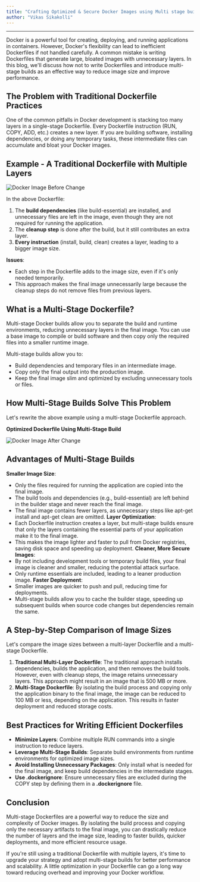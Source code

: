 ```yaml
---
title: "Crafting Optimized & Secure Docker Images using Multi stage builds"
author: "Vikas Sikakolli"
---
```

---

Docker is a powerful tool for creating, deploying, and running applications in containers. However, Docker's flexibility can lead to inefficient Dockerfiles if not handled carefully. A common mistake is writing Dockerfiles that generate large, bloated images with unnecessary layers. In this blog, we'll discuss how not to write Dockerfiles and introduce multi-stage builds as an effective way to reduce image size and improve performance.

<!-- truncate -->

## The Problem with Traditional Dockerfile Practices

One of the common pitfalls in Docker development is stacking too many layers in a single-stage Dockerfile. Every Dockerfile instruction (RUN, COPY, ADD, etc.) creates a new layer. If you are building software, installing dependencies, or doing any temporary tasks, these intermediate files can accumulate and bloat your Docker images.

## Example - A Traditional Dockerfile with Multiple Layers

![Docker Image Before Change](/learn/assets/docker-image-before.png)

In the above Dockerfile:
1. The **build dependencies** (like build-essential) are installed, and unnecessary files are left in the image, even though they are not required for running the application.
2. The **cleanup step** is done after the build, but it still contributes an extra layer.
3. **Every instruction** (install, build, clean) creates a layer, leading to a bigger image size.

**Issues**:

- Each step in the Dockerfile adds to the image size, even if it's only needed temporarily.
- This approach makes the final image unnecessarily large because the cleanup steps do not remove files from previous layers.

## What is a Multi-Stage Dockerfile?

Multi-stage Docker builds allow you to separate the build and runtime environments, reducing unnecessary layers in the final image. You can use a base image to compile or build software and then copy only the required files into a smaller runtime image.

Multi-stage builds allow you to:

- Build dependencies and temporary files in an intermediate image.
- Copy only the final output into the production image.
- Keep the final image slim and optimized by excluding unnecessary tools or files.

## How Multi-Stage Builds Solve This Problem

Let's rewrite the above example using a multi-stage Dockerfile approach.

**Optimized Dockerfile Using Multi-Stage Build**

![Docker Image After Change](/learn/assets/docker-image-after.png)

## Advantages of Multi-Stage Builds

**Smaller Image Size**:
- Only the files required for running the application are copied into the final image.
- The build tools and dependencies (e.g., build-essential) are left behind in the builder stage and never reach the final image.
- The final image contains fewer layers, as unnecessary steps like apt-get install and apt-get clean are omitted.
**Layer Optimization**:
- Each Dockerfile instruction creates a layer, but multi-stage builds ensure that only the layers containing the essential parts of your application make it to the final image.
- This makes the image lighter and faster to pull from Docker registries, saving disk space and speeding up deployment.
**Cleaner, More Secure Images**:
- By not including development tools or temporary build files, your final image is cleaner and smaller, reducing the potential attack surface.
- Only runtime essentials are included, leading to a leaner production image.
**Faster Deployment**:
- Smaller images are quicker to push and pull, reducing time for deployments.
- Multi-stage builds allow you to cache the builder stage, speeding up subsequent builds when source code changes but dependencies remain the same.

## A Step-by-Step Comparison of Image Sizes

Let's compare the image sizes between a multi-layer Dockerfile and a multi-stage Dockerfile.

1. **Traditional Multi-Layer Dockerfile**: The traditional approach installs dependencies, builds the application, and then removes the build tools. However, even with cleanup steps, the image retains unnecessary layers. This approach might result in an image that is 500 MB or more.
2. **Multi-Stage Dockerfile**: By isolating the build process and copying only the application binary to the final image, the image can be reduced to 100 MB or less, depending on the application. This results in faster deployment and reduced storage costs.

## Best Practices for Writing Efficient Dockerfiles

- **Minimize Layers**: Combine multiple RUN commands into a single instruction to reduce layers.
- **Leverage Multi-Stage Builds**: Separate build environments from runtime environments for optimized image sizes.
- **Avoid Installing Unnecessary Packages**: Only install what is needed for the final image, and keep build dependencies in the intermediate stages.
- **Use .dockerignore**: Ensure unnecessary files are excluded during the COPY step by defining them in a **.dockerignore** file.


## Conclusion

 Multi-stage Dockerfiles are a powerful way to reduce the size and complexity of Docker images. By isolating the build process and copying only the necessary artifacts to the final image, you can drastically reduce the number of layers and the image size, leading to faster builds, quicker deployments, and more efficient resource usage.

If you're still using a traditional Dockerfile with multiple layers, it's time to upgrade your strategy and adopt multi-stage builds for better performance and scalability. A little optimization in your Dockerfile can go a long way toward reducing overhead and improving your Docker workflow.


